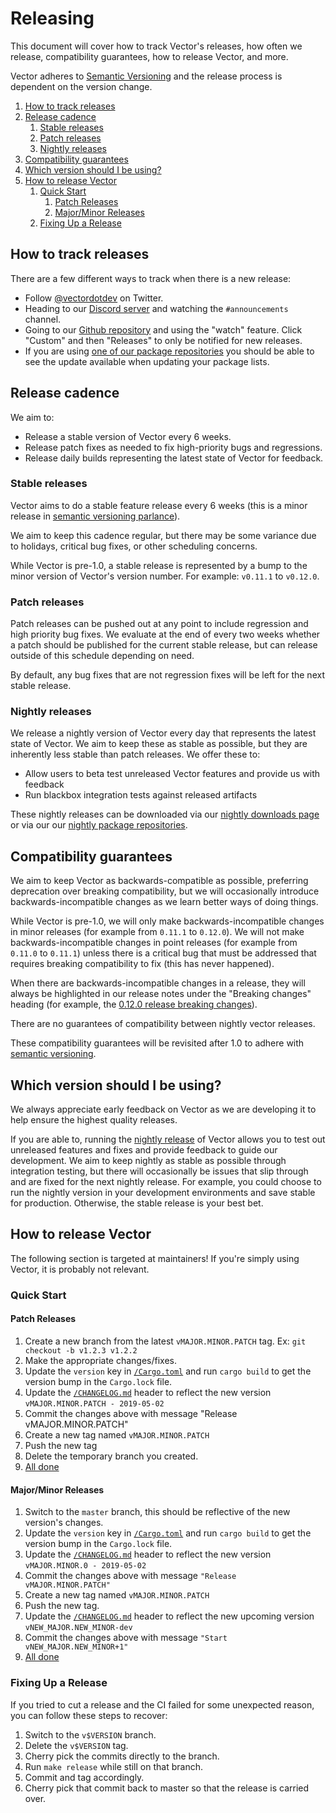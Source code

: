 # Releasing

This document will cover how to track Vector's releases, how often
we release, compatibility guarantees, how to release Vector, and more.

Vector adheres to [Semantic Versioning](https://semver.org/spec/v2.0.0.html) and
the release process is dependent on the version change.

<!-- MarkdownTOC autolink="true" style="ordered" indent="   " -->

1. [How to track releases](#how-to-track-releases)
1. [Release cadence](#release-cadence)
   1. [Stable releases](#stable-releases)
   1. [Patch releases](#patch-releases)
   1. [Nightly releases](#nightly-releases)
1. [Compatibility guarantees](#compatibility-guarantees)
1. [Which version should I be using?](#which-version-should-i-be-using)
1. [How to release Vector](#how-to-release-vector)
   1. [Quick Start](#quick-start)
      1. [Patch Releases](#patch-releases-1)
      1. [Major/Minor Releases](#majorminor-releases)
   1. [Fixing Up a Release](#fixing-up-a-release)

<!-- /MarkdownTOC -->

## How to track releases

There are a few different ways to track when there is a new release:

- Follow [@vectordotdev](https://twitter.com/vectordotdev) on Twitter.
- Heading to our [Discord server](https://discord.gg/EXXRbYCq) and watching the
  `#announcements` channel.
- Going to our [Github repository](https://github.com/timberio/vector) and
  using the "watch" feature. Click "Custom" and then "Releases" to only be
  notified for new releases.
- If you are using [one of our package
  repositories](https://cloudsmith.io/~timber/repos/vector/packages/) you should
  be able to see the update available when updating your package lists.

## Release cadence

We aim to:

- Release a stable version of Vector every 6 weeks.
- Release patch fixes as needed to fix high-priority bugs and regressions.
- Release daily builds representing the latest state of Vector for feedback.

### Stable releases

Vector aims to do a stable feature release every 6 weeks (this is a minor
release in [semantic versioning parlance](https://semver.org/)).

We aim to keep this cadence regular, but there may be some variance due to
holidays, critical bug fixes, or other scheduling concerns.

While Vector is pre-1.0, a stable release is represented by a bump to the minor
version of Vector's version number. For example: `v0.11.1` to `v0.12.0`.

### Patch releases

Patch releases can be pushed out at any point to include regression and high
priority bug fixes. We evaluate at the end of every two weeks whether a patch
should be published for the current stable release, but can release outside of
this schedule depending on need.

By default, any bug fixes that are not regression fixes will be left for the
next stable release.

### Nightly releases

We release a nightly version of Vector every day that represents the latest
state of Vector. We aim to keep these as stable as possible, but they are
inherently less stable than patch releases. We offer these to:

- Allow users to beta test unreleased Vector features and provide us with
  feedback
- Run blackbox integration tests against released artifacts

These nightly releases can be downloaded via our [nightly downloads
page](https://vector.dev/releases/nightly/download/) or via our our [nightly
package
repositories](https://cloudsmith.io/~timber/repos/vector-nightly/packages/).

## Compatibility guarantees

We aim to keep Vector as backwards-compatible as possible, preferring
deprecation over breaking compatibility, but we will occasionally introduce
backwards-incompatible changes as we learn better ways of doing things.

While Vector is pre-1.0, we will only make backwards-incompatible changes in
minor releases (for example from `0.11.1` to `0.12.0`). We will not make
backwards-incompatible changes in point releases (for example from `0.11.0` to
`0.11.1`) unless there is a critical bug that must be addressed that requires
breaking compatibility to fix (this has never happened).

When there are backwards-incompatible changes in a release, they will always be
highlighted in our release notes under the "Breaking changes" heading (for
example, the [0.12.0 release breaking
changes](https://vector.dev/releases/0.12.0/#breaking-change-highlights)).

There are no guarantees of compatibility between nightly vector releases.

These compatibility guarantees will be revisited after 1.0 to adhere with
[semantic versioning](https://semver.org/).

## Which version should I be using?

We always appreciate early feedback on Vector as we are developing it to help
ensure the highest quality releases.

If you are able to, running the [nightly
release](https://vector.dev/releases/nightly/download/) of Vector allows you to
test out unreleased features and fixes and provide feedback to guide our
development. We aim to keep nightly as stable as possible through integration
testing, but there will occasionally be issues that slip through and are fixed
for the next nightly release. For example, you could choose to run the nightly
version in your development environments and save stable for production.
Otherwise, the stable release is your best bet.

## How to release Vector

The following section is targeted at maintainers! If you're simply using Vector,
it is probably not relevant.

### Quick Start

#### Patch Releases

1. Create a new branch from the latest `vMAJOR.MINOR.PATCH` tag. Ex: `git checkout -b v1.2.3 v1.2.2`
2. Make the appropriate changes/fixes.
3. Update the `version` key in [`/Cargo.toml`] and run `cargo build` to get the version bump in the `Cargo.lock` file.
4. Update the [`/CHANGELOG.md`] header to reflect the new version `vMAJOR.MINOR.PATCH - 2019-05-02`
5. Commit the changes above with message "Release vMAJOR.MINOR.PATCH"
6. Create a new tag named `vMAJOR.MINOR.PATCH`
7. Push the new tag
8. Delete the temporary branch you created.
9. [All done](https://i.giphy.com/media/3ohzdIvnUKKjiAZTSU/giphy.webp)

#### Major/Minor Releases

1. Switch to the `master` branch, this should be reflective of the new version's changes.
2. Update the `version` key in [`/Cargo.toml`] and run `cargo build` to get the version bump in the `Cargo.lock` file.
3. Update the [`/CHANGELOG.md`] header to reflect the new version `vMAJOR.MINOR.0 - 2019-05-02`
4. Commit the changes above with message `"Release vMAJOR.MINOR.PATCH"`
5. Create a new tag named `vMAJOR.MINOR.PATCH`
6. Push the new tag.
7. Update the [`/CHANGELOG.md`] header to reflect the new upcoming version `vNEW_MAJOR.NEW_MINOR-dev`
8. Commit the changes above with message `"Start vNEW_MAJOR.NEW_MINOR+1"`
9. [All done](https://i.giphy.com/media/3ohzdIvnUKKjiAZTSU/giphy.webp)

### Fixing Up a Release

If you tried to cut a release and the CI failed for some unexpected reason, you can follow these steps to recover:

1. Switch to the `v$VERSION` branch.
1. Delete the `v$VERSION` tag.
1. Cherry pick the commits directly to the branch.
1. Run `make release` while still on that branch.
1. Commit and tag accordingly.
1. Cherry pick that commit back to master so that the release is carried over.

[All done]: https://i.giphy.com/media/3ohzdIvnUKKjiAZTSU/giphy.webp
[`/Cargo.toml`]: /Cargo.toml
[`/CHANGELOG.md`]: /CHANGELOG.md

